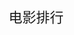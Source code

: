 <!DOCTYPE html>
<html lang="en">
<head>
<meta charset="UTF-8">
<title>选项卡切换效果</title>


<style type="text/css">
*{
margin:0;
padding:0;
overflow:hidden;}
body{
font-family:微软雅黑}
.box{
width:270px;
margin:20px auto;}
.top{
height:26px;line-height: 26px;}
.title{display:inline-block;
font-size:22px;}
ul.tabs{display:inline-block;
list-style:none;
margin-left:70px;
}
ul.tabs li{
margin: 0;
padding: 0;
float:left;
width:50px;
height: 26px; 
line-height: 26px;
font-size:16px;
cursor:pointer;
text-align:center
}
ul.tabs li.active{
display:block;
width:50px;
height: 26px; 
line-height: 26px;
background-color:#66CCFF;
color:#FFFFFF;
cursor:pointer;}
.main{
clear:both;
margin-top:10px;}
.main div{
width:270px;
height:43px;
line-height:43px;
border-bottom-width: 1px;
border-bottom-style: dashed;
border-bottom-color: #333333;
background-color: #FFFFFF;
font-size:14px;}
.main div span{
margin-left:10px;
}
.main div span:last-child{
float:right;
margin-right:10px;
}
</style>
<script src="./vue.js"></script>
</head>
<body>
<div id="box">
	<div class="box">
		<div class="top">
			<span class="title">电影排行</span>
			<ul class="tabs">
				<li :class="{active : active}" v-on:mouseover="toggleAction('hit')">热播</li>
				<li :class="{active : !active}" v-on:mouseover="toggleAction('classic')">经典</li>
			</ul>
		</div>
		<component :is="current" :hitmovie="hitmovie" :classicmovie="classicmovie"></component>
	</div>
</div>
<script type="text/javascript">
//创建根实例
var vm = new Vue({
	el : '#box',
	data : {
		active : true,
		current : 'hit',
		hitmovie : [//热播电影数组
			{ name : '终结者5', star : '阿诺德.施瓦辛格' },
			{ name : '飓风营救', star : '连姆.尼森' },
			{ name : '我是传奇', star : '威尔.史密斯' },
			{ name : '一线声机', star : '杰森.斯坦森' },
			{ name : '罗马假日', star : '格里高利.派克' },
			{ name : '史密斯夫妇', star : '布拉德.皮特' },
			{ name : '午夜邂逅', star : '克里斯.埃文斯' }
		],
		classicmovie : [//经典电影数组
			{ name : '机械师2：复活', star : '杰森.斯坦森' },
			{ name : '变形金刚', star : '希亚.拉博夫' },
			{ name : '暮光之城', star : '克里斯汀.斯图尔特' },
			{ name : '怦然心动', star : '玛德琳.卡罗尔' },
			{ name : '电话情缘', star : '杰西.麦特卡尔菲' },
			{ name : '超凡蜘蛛侠', star : '安德鲁.加菲尔德' },
			{ name : '雷神', star : '克里斯.海姆斯沃斯' }
		]
	},
	methods : {
		toggleAction : function(value){
			this.current=value;
			value == 'hit' ? this.active = true : this.active = false;
		}
	},
	//注册局部组件
	components : {
		hit : {
			props : ['hitmovie'],//传递Prop
			template : `<div class="main"><div v-for="(item,index) in hitmovie">
    			<span>{{++index}}</span>
    			<span>{{item.name}}</span>
				<span>{{item.star}}</span>
  		  	  </div></div>`
		},
		classic : {
			props : ['classicmovie'],//传递Prop
			template : `<div class="main"><div v-for="(item,index) in classicmovie">
    			<span>{{++index}}</span>
    			<span>{{item.name}}</span>
				<span>{{item.star}}</span>
  		  	  </div></div>`
		}
	}
});
</script>













</body>
</html>
